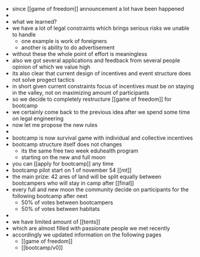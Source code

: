 - since [[game of freedom]] announcement a lot have been happened
-
- what we learned?
- we have a lot of legal constraints which brings serious risks we unable to handle
	- one example is work of foreigners
	- another is ability to do advertisement
- without these the whole point of effort is meaningless
- also we got several applications and feedback from several people opinion of which we value high
- its also clear that current design of incentives and event structure does not solve progect tactics
- in short given current constraints focus of incentives must be on staying in the valley, not on maximizing amount of participants
- so we decide to completely restructure [[game of freedom]] for bootcamp
- we certainly come back to the previous idea after we spend some time on legal engineering
- now let me propose the new rules
-
- bootcamp is now survival game with individual and collective incentives
- bootcamp structure itself does not changes
	- its the same free two week eduhealth program
	- starting on the new and full moon
- you can [[apply for bootcamp]] any time
- bootcamp pilot start on 1 of november 54 [[mt]]
- the main prize: 42 ares of land will be split equally between bootcampers who will stay in camp after [[final]]
- every full and new moon the community decide on participants for the following bootcamp after next
	- 50% of votes between bootcampers
	- 50% of votes between habitats
-
- we have limited amount of [[tents]]
- which are almost filled with passionate people we met recently
- accordingly we updated information on the following pages
	- [[game of freedom]]
	- [[bootcamp/v0]]